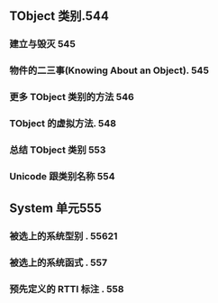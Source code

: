 ## TObject 类别.544

### 建立与毁灭 545

### 物件的二三事(Knowing	About	an	Object). 545

### 更多 TObject 类别的方法 546

### TObject 的虚拟方法. 548

### 总结 TObject 类别 553

### Unicode 跟类别名称 554

## System 单元555

### 被选上的系统型别 . 55621

### 被选上的系统函式 . 557

### 预先定义的 RTTI 标注 . 558